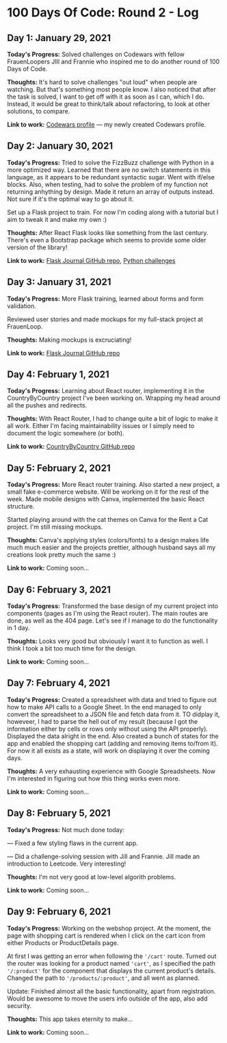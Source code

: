# 100 Days Of Code: Round 2 - Log

## Day 1: January 29, 2021

**Today's Progress:** Solved challenges on Codewars with fellow FrauenLoopers JIll and Frannie who inspired me to do another round of 100 Days of Code.

**Thoughts:** It's hard to solve challenges "out loud" when people are watching. But that's something most people know. I also noticed that after the task is solved, I want to get off with it as soon as I can, which I do. Instead, it would be great to think/talk about refactoring, to look at other solutions, to compare.

**Link to work:** [Codewars profile](https://www.codewars.com/users/olhanotolga) — my newly created Codewars profile.

## Day 2: January 30, 2021

**Today's Progress:** Tried to solve the FizzBuzz challenge with Python in a more optimized way. Learned that there are no switch statements in this language, as it appears to be redundant syntactic sugar. Went with if/else blocks. Also, when testing, had to solve the problem of my function not returning anhything by design. Made it return an array of outputs instead. Not sure if it's the optimal way to go about it.

Set up a Flask project to train. For now I'm coding along with a tutorial but I aim to tweak it and make my own :)

**Thoughts:** After React Flask looks like something from the last century. There's even a Bootstrap package which seems to provide some older version of the library!

**Link to work:** [Flask Journal GitHub repo](https://github.com/olhanotolga/flask-journal), [Python challenges](https://github.com/olhanotolga/python-challenges)

## Day 3: January 31, 2021

**Today's Progress:** More Flask training, learned about forms and form validation.

Reviewed user stories and made mockups for my full-stack project at FrauenLoop.

**Thoughts:** Making mockups is excruciating!

**Link to work:** [Flask Journal GitHub repo](https://github.com/olhanotolga/flask-journal)

## Day 4: February 1, 2021

**Today's Progress:** Learning about React router, implementing it in the CountryByCountry project I've been working on. Wrapping my head around all the pushes and redirects.

**Thoughts:** With React Router, I had to change quite a bit of logic to make it all work. Either I'm facing maintainability issues or I simply need to document the logic somewhere (or both).

**Link to work:** [CountryByCountry GitHub repo](https://github.com/olhanotolga/countrybycountry)

## Day 5: February 2, 2021

**Today's Progress:** More React router training. Also started a new project, a small fake e-commerce website. Will be working on it for the rest of the week. Made mobile designs with Canva, implemented the basic React structure.

Started playing around with the cat themes on Canva for the Rent a Cat project. I'm still missing mockups.

**Thoughts:** Canva's applying styles (colors/fonts) to a design makes life much much easier and the projects prettier, although husband says all my creations look pretty much the same :)

**Link to work:** Coming soon...

## Day 6: February 3, 2021

**Today's Progress:** Transformed the base design of my current project into components (pages as I'm using the React router). The main routes are done, as well as the 404 page. Let's see if I manage to do the functionality in 1 day.

**Thoughts:** Looks very good but obviously I want it to function as well. I think I took a bit too much time for the design.

**Link to work:** Coming soon...

## Day 7: February 4, 2021

**Today's Progress:** Created a spreadsheet with data and tried to figure out how to make API calls to a Google Sheet. In the end managed to only convert the spreadsheet to a JSON file and fetch data from it. TO didplay it, howeveer, I had to parse the hell out of my result (because I got the information either by cells or rows only without using the API properly). Displayed the data alright in the end. Also created a bunch of states for the app and enabled the shopping cart (adding and removing items to/from it). For now it all exists as a state, will work on displaying it over the coming days.

**Thoughts:** A very exhausting experience with Google Spreadsheets. Now I'm interested in figuring out how this thing works even more.

**Link to work:** Coming soon...

## Day 8: February 5, 2021

**Today's Progress:** Not much done today:

— Fixed a few styling flaws in the current app.

— Did a challenge-solving session with Jill and Frannie. Jill made an introduction to Leetcode. Very interesting!

**Thoughts:** I'm not very good at low-level algorith problems.

**Link to work:** Coming soon...

## Day 9: February 6, 2021

**Today's Progress:** Working on the webshop project. At the moment, the page with shopping cart is rendered when I click on the cart icon from either Products or ProductDetails page.

At first I was getting an error when following the `'/cart'` route. Turned out the router was looking for a product named `'cart'`, as I specified the path `'/:product'` for the component that displays the current product's details. Changed the path to `'/products/:product'`, and all went as planned.

Update: Finished almost all the basic functionality, apart from registration. Would be awesome to move the users info outside of the app, also add security.

**Thoughts:** This app takes eternity to make...

**Link to work:** Coming soon...
